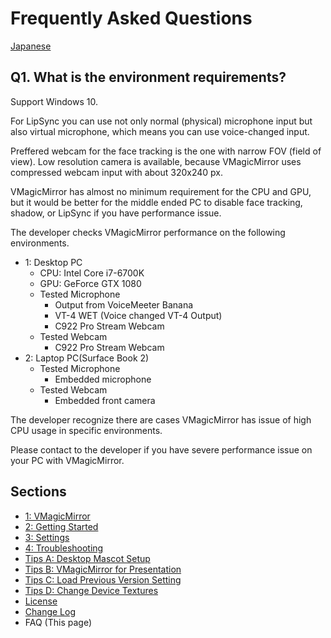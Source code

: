 
# Frequently Asked Questions

[Japanese](./frequently_asked_questions.html)

## Q1. What is the environment requirements?

Support Windows 10.

For LipSync you can use not only normal (physical) microphone input but also virtual microphone, which means you can use voice-changed input.

Preffered webcam for the face tracking is the one with narrow FOV (field of view). Low resolution camera is available, because VMagicMirror uses compressed webcam input with about 320x240 px.

VMagicMirror has almost no minimum requirement for the CPU and GPU, but it would be better for the middle ended PC to disable face tracking, shadow, or LipSync if you have performance issue.

The developer checks VMagicMirror performance on the following environments.

* 1: Desktop PC
    + CPU: Intel Core i7-6700K
    + GPU: GeForce GTX 1080
    + Tested Microphone
        + Output from VoiceMeeter Banana
        + VT-4 WET (Voice changed VT-4 Output)
        + C922 Pro Stream Webcam
    + Tested Webcam
        + C922 Pro Stream Webcam
* 2: Laptop PC(Surface Book 2)
    + Tested Microphone
        + Embedded microphone
    + Tested Webcam
        + Embedded front camera

The developer recognize there are cases VMagicMirror has issue of high CPU usage in specific environments.

Please contact to the developer if you have severe performance issue on your PC with VMagicMirror.


## Sections

* [1: VMagicMirror](./en_index.html)
* [2: Getting Started](./en_get_started.html)
* [3: Settings](./en_about_settings.html)
* [4: Troubleshooting](./en_troubleshooting.html)
* [Tips A: Desktop Mascot Setup](./en_tips_desktop_mascot.html)
* [Tips B: VMagicMirror for Presentation](./en_tips_presentation.html)
* [Tips C: Load Previous Version Setting](./en_tips_load_prev_setting.html)
* [Tips D: Change Device Textures](./en_tips_change_textures.html)
* [License](./en_about_license.html)
* [Change Log](./en_changelog.html)
* FAQ (This page)
